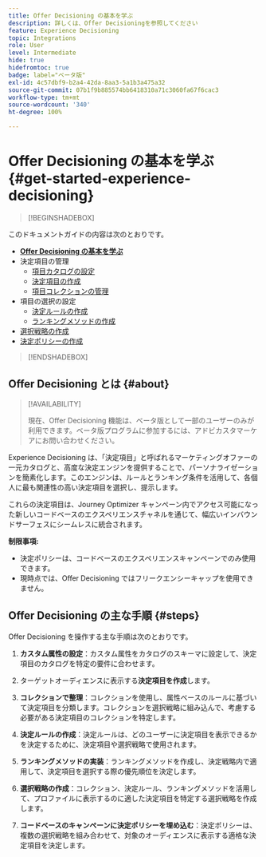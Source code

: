 ```yaml
---
title: Offer Decisioning の基本を学ぶ
description: 詳しくは、Offer Decisioningを参照してください
feature: Experience Decisioning
topic: Integrations
role: User
level: Intermediate
hide: true
hidefromtoc: true
badge: label="ベータ版"
exl-id: 4c57dbf9-b2a4-42da-8aa3-5a1b3a475a32
source-git-commit: 07b1f9b885574bb6418310a71c3060fa67f6cac3
workflow-type: tm+mt
source-wordcount: '340'
ht-degree: 100%

---
```


# Offer Decisioning の基本を学ぶ {#get-started-experience-decisioning}

>[!BEGINSHADEBOX]

このドキュメントガイドの内容は次のとおりです。

* **[Offer Decisioning の基本を学ぶ](gs-experience-decisioning.md)**
* 決定項目の管理
   * [項目カタログの設定](catalogs.md)
   * [決定項目の作成](items.md)
   * [項目コレクションの管理](collections.md)
* 項目の選択の設定
   * [決定ルールの作成](rules.md)
   * [ランキングメソッドの作成](ranking.md)
* [選択戦略の作成](selection-strategies.md)
* [決定ポリシーの作成](create-decision.md)

>[!ENDSHADEBOX]

## Offer Decisioning とは {#about}

>[!AVAILABILITY]
>
>現在、Offer Decisioning 機能は、ベータ版として一部のユーザーのみが利用できます。ベータ版プログラムに参加するには、アドビカスタマーケアにお問い合わせください。

Experience Decisioning は、「決定項目」と呼ばれるマーケティングオファーの一元カタログと、高度な決定エンジンを提供することで、パーソナライゼーションを簡素化します。このエンジンは、ルールとランキング条件を活用して、各個人に最も関連性の高い決定項目を選択し、提示します。

これらの決定項目は、Journey Optimizer キャンペーン内でアクセス可能になった新しいコードベースのエクスペリエンスチャネルを通じて、幅広いインバウンドサーフェスにシームレスに統合されます。

**制限事項:**

* 決定ポリシーは、コードベースのエクスペリエンスキャンペーンでのみ使用できます。
* 現時点では、Offer Decisioning ではフリークエンシーキャップを使用できません。

## Offer Decisioning の主な手順 {#steps}

Offer Decisioning を操作する主な手順は次のとおりです。

1. **カスタム属性の設定**：カスタム属性をカタログのスキーマに設定して、決定項目のカタログを特定の要件に合わせます。

1. ターゲットオーディエンスに表示する&#x200B;**決定項目を作成**&#x200B;します。

1. **コレクションで整理**：コレクションを使用し、属性ベースのルールに基づいて決定項目を分類します。コレクションを選択戦略に組み込んで、考慮する必要がある決定項目のコレクションを特定します。

1. **決定ルールの作成**：決定ルールは、どのユーザーに決定項目を表示できるかを決定するために、決定項目や選択戦略で使用されます。

1. **ランキングメソッドの実装**：ランキングメソッドを作成し、決定戦略内で適用して、決定項目を選択する際の優先順位を決定します。

1. **選択戦略の作成**：コレクション、決定ルール、ランキングメソッドを活用して、プロファイルに表示するのに適した決定項目を特定する選択戦略を作成します。

1. **コードベースのキャンペーンに決定ポリシーを埋め込む**：決定ポリシーは、複数の選択戦略を組み合わせて、対象のオーディエンスに表示する適格な決定項目を決定します。

